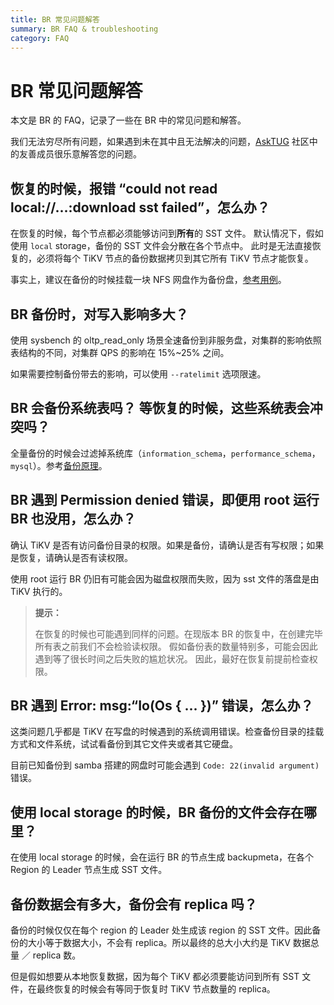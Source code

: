 ```yaml
---
title: BR 常见问题解答
summary: BR FAQ & troubleshooting
category: FAQ
---
```

 
# BR 常见问题解答
 
本文是 BR 的 FAQ，记录了一些在 BR 中的常见问题和解答。
 
我们无法穷尽所有问题，如果遇到未在其中且无法解决的问题，[AskTUG](http://asktug.com) 社区中的友善成员很乐意解答您的问题。

## 恢复的时候，报错 “could not read local://...:download sst failed”，怎么办？

在恢复的时候，每个节点都必须能够访问到**所有**的 SST 文件。
默认情况下，假如使用 `local` storage，备份的 SST 文件会分散在各个节点中。
此时是无法直接恢复的，必须将每个 TiKV 节点的备份数据拷贝到其它所有 TiKV 节点才能恢复。
 
事实上，建议在备份的时候挂载一块 NFS 网盘作为备份盘，[参考用例](/br/backup-and-restore-use-cases.md#将单表数据备份到网络盘推荐)。
 
## BR 备份时，对写入影响多大？
 
使用 sysbench 的 oltp_read_only 场景全速备份到非服务盘，对集群的影响依照表结构的不同，对集群 QPS 的影响在 15%~25% 之间。
 
如果需要控制备份带去的影响，可以使用 `--ratelimit` 选项限速。
 
## BR 会备份系统表吗？ 等恢复的时候，这些系统表会冲突吗？
 
全量备份的时候会过滤掉系统库（`information_schema`，`performance_schema`，`mysql`）。参考[备份原理](/br/backup-and-restore-tool.md#备份原理)。
 
## BR 遇到 Permission denied 错误，即便用 root 运行 BR 也没用，怎么办？
 
确认 TiKV 是否有访问备份目录的权限。如果是备份，请确认是否有写权限；如果是恢复，请确认是否有读权限。
 
使用 root 运行 BR 仍旧有可能会因为磁盘权限而失败，因为 sst 文件的落盘是由 TiKV 执行的。
 
> **提示：**
>
> 在恢复的时候也可能遇到同样的问题。在现版本 BR 的恢复中，在创建完毕所有表之前我们不会检验读权限。
> 假如备份表的数量特别多，可能会因此遇到等了很长时间之后失败的尴尬状况。
> 因此，最好在恢复前提前检查权限。
 
## BR 遇到 Error: msg:“Io(Os { ... })” 错误，怎么办？
 
这类问题几乎都是 TiKV 在写盘的时候遇到的系统调用错误。检查备份目录的挂载方式和文件系统，试试看备份到其它文件夹或者其它硬盘。
 
目前已知备份到 samba 搭建的网盘时可能会遇到 `Code: 22(invalid argument)` 错误。
 
## 使用 local storage 的时候，BR 备份的文件会存在哪里？
 
在使用 local storage 的时候，会在运行 BR 的节点生成 backupmeta，在各个 Region 的 Leader 节点生成 SST 文件。
 
## 备份数据会有多大，备份会有 replica 吗？
 
备份的时候仅仅在每个 region 的 Leader 处生成该 region 的 SST 文件。因此备份的大小等于数据大小，不会有 replica。所以最终的总大小大约是 TiKV 数据总量 ／ replica 数。
 
但是假如想要从本地恢复数据，因为每个 TiKV 都必须要能访问到所有 SST 文件，在最终恢复的时候会有等同于恢复时 TiKV 节点数量的 replica。
